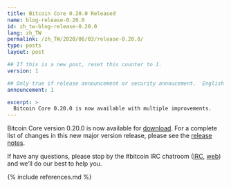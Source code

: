 ```yaml
---
title: Bitcoin Core 0.20.0 Released
name: blog-release-0.20.0
id: zh_tw-blog-release-0.20.0
lang: zh_TW
permalink: /zh_TW/2020/06/03/release-0.20.0/
type: posts
layout: post

## If this is a new post, reset this counter to 1.
version: 1

## Only true if release announcement or security annoucement.  English posts only
announcement: 1

excerpt: >
  Bitcoin Core 0.20.0 is now available with multiple improvements.
---
```

Bitcoin Core version 0.20.0 is now available for [download][download
page]. For a complete list of changes in this new major version release,
please see the [release notes][].

If have any questions, please stop by the #bitcoin IRC chatroom
([IRC][irc], [web][web irc]) and we’ll do our best to help you.

[release notes]: /en/releases/0.20.0/
[IRC]: irc://irc.freenode.net/bitcoin
[web irc]: https://webchat.freenode.net/#bitcoin
[download page]: /zh_TW/download

{% include references.md %}
